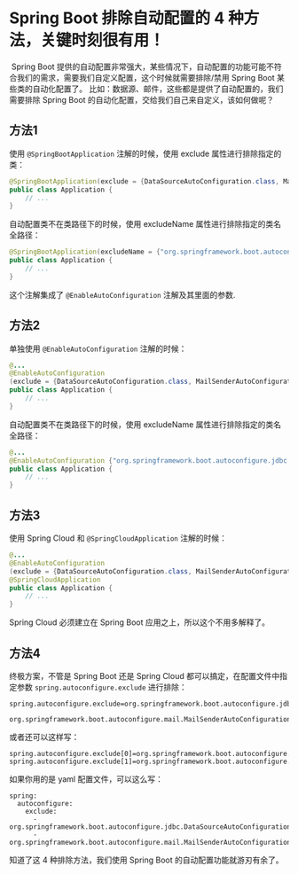 # Spring Boot 排除自动配置的 4 种方法，关键时刻很有用！

​    Spring Boot 提供的自动配置非常强大，某些情况下，自动配置的功能可能不符合我们的需求，需要我们自定义配置，这个时候就需要排除/禁用 Spring Boot 某些类的自动化配置了。
​    比如：数据源、邮件，这些都是提供了自动配置的，我们需要排除 Spring Boot 的自动化配置，交给我们自己来自定义，该如何做呢？



## 方法1

使用 <code>@SpringBootApplication</code> 注解的时候，使用 exclude 属性进行排除指定的类：
```java
@SpringBootApplication(exclude = {DataSourceAutoConfiguration.class, MailSenderAutoConfiguration.class})
public class Application {
    // ...
}
```

自动配置类不在类路径下的时候，使用 excludeName 属性进行排除指定的类名全路径：

```java
@SpringBootApplication(excludeName = {"org.springframework.boot.autoconfigure.jdbc.DataSourceAutoConfiguration", "org.springframework.boot.autoconfigure.mail.MailSenderAutoConfiguration"})
public class Application {
    // ...
}
```

这个注解集成了 <code>@EnableAutoConfiguration</code> 注解及其里面的参数.



## 方法2

单独使用 <code>@EnableAutoConfiguration</code> 注解的时候：

```java
@...
@EnableAutoConfiguration
(exclude = {DataSourceAutoConfiguration.class, MailSenderAutoConfiguration.class})
public class Application {
    // ...
}
```

自动配置类不在类路径下的时候，使用 excludeName 属性进行排除指定的类名全路径：

```java
@...
@EnableAutoConfiguration {"org.springframework.boot.autoconfigure.jdbc.DataSourceAutoConfiguration", "org.springframework.boot.autoconfigure.mail.MailSenderAutoConfiguration"})
public class Application {
    // ...
}
```



## 方法3

使用 Spring Cloud 和 <code>@SpringCloudApplication</code> 注解的时候：

```java
@...
@EnableAutoConfiguration
(exclude = {DataSourceAutoConfiguration.class, MailSenderAutoConfiguration.class})
@SpringCloudApplication
public class Application {
    // ...
}
```

Spring Cloud 必须建立在 Spring Boot 应用之上，所以这个不用多解释了。



## 方法4

终极方案，不管是 Spring Boot 还是 Spring Cloud 都可以搞定，在配置文件中指定参数 <code>spring.autoconfigure.exclude</code> 进行排除：

```properties
spring.autoconfigure.exclude=org.springframework.boot.autoconfigure.jdbc.DataSourceAutoConfiguration,\
    org.springframework.boot.autoconfigure.mail.MailSenderAutoConfiguration
```

或者还可以这样写：

```properties
spring.autoconfigure.exclude[0]=org.springframework.boot.autoconfigure.jdbc.DataSourceAutoConfiguration
spring.autoconfigure.exclude[1]=org.springframework.boot.autoconfigure.mail.MailSenderAutoConfiguration
```

如果你用的是 yaml 配置文件，可以这么写：

```properties
spring:     
  autoconfigure:
    exclude:
      - org.springframework.boot.autoconfigure.jdbc.DataSourceAutoConfiguration
      - org.springframework.boot.autoconfigure.mail.MailSenderAutoConfiguration
```

知道了这 4 种排除方法，我们使用 Spring Boot 的自动配置功能就游刃有余了。